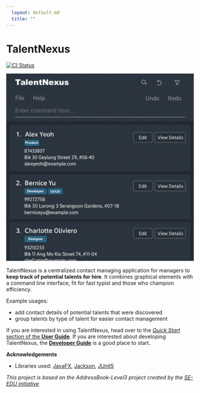 ```yaml
---
  layout: default.md
  title: ""
---
```


# TalentNexus

[![CI Status](https://github.com/AY2526S1-CS2103T-F09-3/tp/actions/workflows/gradle.yml/badge.svg)](https://github.com/AY2526S1-CS2103T-F09-3/tp/actions/workflows/gradle.yml)

![Ui](images/Ui.png)

TalentNexus is a centralized contact managing application for managers to **keep track of potential talents for hire**. It combines graphical elements with a command line interface, fit for fast typist and those who champion efficiency.

Example usages:
* add contact details of potential talents that were discovered
* group talents by type of talent for easier contact management

If you are interested in using TalentNexus, head over to the [_Quick Start_ section of the **User Guide**](UserGuide.html#quick-start).
If you are interested about developing TalentNexus, the [**Developer Guide**](DeveloperGuide.html) is a good place to start.


**Acknowledgements**

* Libraries used: [JavaFX](https://openjfx.io/), [Jackson](https://github.com/FasterXML/jackson), [JUnit5](https://github.com/junit-team/junit5)


_This project is based on the AddressBook-Level3 project created by the [SE-EDU initiative](https://se-education.org)_
